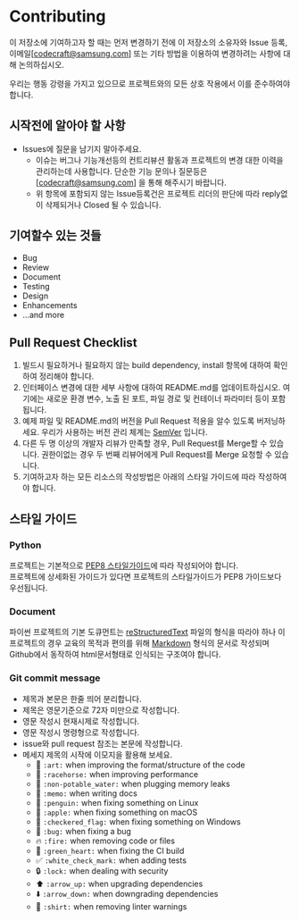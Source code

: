 # Contributing
이 저장소에 기여하고자 할 때는 먼저 변경하기 전에 이 저장소의 소유자와 Issue 등록, 이메일[codecraft@samsung.com] 또는 기타 방법을 이용하여 변경하려는 사항에 대해 논의하십시오.

우리는 행동 강령을 가지고 있으므로 프로젝트와의 모든 상호 작용에서 이를 준수하여야 합니다.

## 시작전에 알아야 할 사항
- Issues에 질문을 남기지 말아주세요.
    - 이슈는 버그나 기능개선등의 컨트리뷰션 활동과 프로젝트의 변경 대한 이력을 관리하는데 사용합니다. 단순한 기능 문의나 질문등은 [codecraft@samsung.com] 을 통해 해주시기 바랍니다. 
    - 위 항목에 포함되지 않는 Issue등록건은 프로젝트 리더의 판단에 따라 reply없이 삭제되거나 Closed 될 수 있습니다.

## 기여할수 있는 것들
- Bug
- Review
- Document
- Testing
- Design
- Enhancements
- ...and more

## Pull Request Checklist  
1. 빌드시 필요하거나 필요하지 않는 build dependency, install 항목에 대하여 확인하여 정리해야 합니다.
1. 인터페이스 변경에 대한 세부 사항에 대하여 README.md를 업데이트하십시오. 여기에는 새로운 환경 변수, 노출 된 포트, 파일 경로 및 컨테이너 파라미터 등이 포함됩니다.
1. 예제 파일 및 README.md의 버전을 Pull Request 적용을 알수 있도록 버저닝하세요. 우리가 사용하는 버전 관리 체계는 [SemVer](http://semver.org/) 입니다.
1. 다른 두 명 이상의 개발자 리뷰가 만족할 경우, Pull Request를 Merge할 수 있습니다. 권한이없는 경우 두 번째 리뷰어에게 Pull Request를 Merge 요청할 수 있습니다.
1. 기여하고자 하는 모든 리소스의 작성방법은 아래의 스타일 가이드에 따라 작성하여야 합니다.

## 스타일 가이드
### Python
프로젝트는 기본적으로 [PEP8 스타일가이드](https://www.python.org/dev/peps/pep-0008/)에 따라 작성되어야 합니다.  
프로젝트에 상세화된 가이드가 있다면 프로젝트의 스타일가이드가 PEP8 가이드보다 우선됩니다.

### Document
파이썬 프로젝트의 기본 도큐먼트는 [reStructuredText](http://docutils.sourceforge.net/rst.html) 파일의 형식을 따라야 하나 이 프로젝트의 경우 교육의 목적과 편의를 위해 [Markdown](http://guides.github.com/features/mastering-markdown/) 형식의 문서로 작성되며 Github에서 동작하여 html문서형태로 인식되는 구조여야 합니다.  

### Git commit message
- 제목과 본문은 한줄 띄어 분리합니다.
- 제목은 영문기준으로 72자 미만으로 작성합니다.
- 영문 작성시 현재시제로 작성합니다.
- 영문 작성시 명령형으로 작성합니다.
- issue와 pull request 참조는 본문에 작성합니다.
- 메세지 제목의 시작에 이모지을 활용해 보세요.
    * :art: `:art:` when improving the format/structure of the code
    * :racehorse: `:racehorse:` when improving performance
    * :non-potable_water: `:non-potable_water:` when plugging memory leaks
    * :memo: `:memo:` when writing docs
    * :penguin: `:penguin:` when fixing something on Linux
    * :apple: `:apple:` when fixing something on macOS
    * :checkered_flag: `:checkered_flag:` when fixing something on Windows
    * :bug: `:bug:` when fixing a bug
    * :fire: `:fire:` when removing code or files
    * :green_heart: `:green_heart:` when fixing the CI build
    * :white_check_mark: `:white_check_mark:` when adding tests
    * :lock: `:lock:` when dealing with security
    * :arrow_up: `:arrow_up:` when upgrading dependencies
    * :arrow_down: `:arrow_down:` when downgrading dependencies
    * :shirt: `:shirt:` when removing linter warnings
